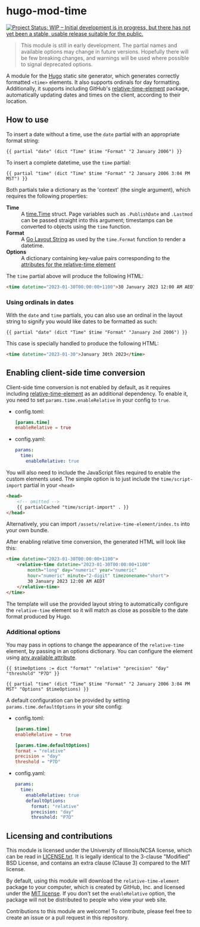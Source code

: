 #	hugo-mod-time

[![Project Status: WIP – Initial development is in progress, but there has not yet been a stable, usable release suitable for the public.](https://www.repostatus.org/badges/latest/wip.svg)](https://www.repostatus.org/#wip)

> This module is still in early development. The partial names and available options may change in
future versions. Hopefully there will be few breaking changes, and warnings will be used where
possible to signal deprecated options.

A module for the [Hugo](https://gohugo.io/) static site generator, which generates correctly
formatted `<time>` elements. It also supports ordinals for day formatting. Additionally, it
supports including GitHub's [relative-time-element](https://github.com/github/relative-time-element)
package, automatically updating dates and times on the client, according to their location.

##	How to use

To insert a date without a time, use the `date` partial with an appropriate format string:

```gotmpl
{{ partial "date" (dict "Time" $time "Format" "2 January 2006") }}
```

To insert a complete datetime, use the `time` partial:

```gotmpl
{{ partial "time" (dict "Time" $time "Format" "2 January 2006 3:04 PM MST") }}
```

Both partials take a dictionary as the 'context' (the single argument), which requires the
following properties:

<dl>
<dt><strong>Time</strong></dt>
<dd>
A <a href="https://godoc.org/time#Time">time.Time</a> struct. Page variables such as
<code>.PublishDate</code> and <code>.Lastmod</code> can be passed straight into this argument;
timestamps can be converted to objects using the <code>time</code> function.
</dd>

<dt><strong>Format</strong></dt>
<dd>
A <a href="https://gohugo.io/functions/format/#gos-layout-string">Go Layout String</a> as used by
the <code>time.Format</code> function to render a datetime.
</dd>

<dt><strong>Options</strong></dt>
<dd>
A dictionary containing key-value pairs corresponding to the <a href="https://github.com/github/relative-time-element#attributes">attributes for the relative-time element</a>
</dd>
</dl>

The `time` partial above will produce the following HTML:

```html
<time datetime="2023-01-30T00:00:00+1100">30 January 2023 12:00 AM AEDT</time>
```

###	Using ordinals in dates

With the `date` and `time` partials, you can also use an ordinal in the layout string to signify
you would like dates to be formatted as such:

```gotmpl
{{ partial "date" (dict "Time" $time "Format" "January 2nd 2006") }}
```

This case is specially handled to produce the following HTML:

```html
<time datetime="2023-01-30">January 30th 2023</time>
```

##	Enabling client-side time conversion

Client-side time conversion is not enabled by default, as it requires including
[relative-time-element](https://github.com/github/relative-time-element) as an additional
dependency. To enable it, you need to set `params.time.enableRelative` in your config to `true`.

-	config.toml:

	```toml
	[params.time]
	enableRelative = true
	```

-	config.yaml:

	```yaml
	params:
	  time:
	    enableRelative: true
	```

You will also need to include the JavaScript files required to enable the custom elements used.
The simple option is to just include the `time/script-import` partial in your `<head>`

```html
<head>
	<!-- omitted -->
	{{ partialCached "time/script-import" . }}
</head>
```

Alternatively, you can import `/assets/relative-time-element/index.ts` into your own bundle.

After enabling relative time conversion, the generated HTML will look like this:

```html
<time datetime="2023-01-30T00:00:00+1100">
	<relative-time datetime="2023-01-30T00:00:00+1100"
		month="long" day="numeric" year="numeric"
		hour="numeric" minute="2-digit" timezonename="short">
		30 January 2023 12:00 AM AEDT
	</relative-time>
</time>
```

The template will use the provided layout string to automatically configure the `relative-time`
element so it will match as close as possible to the date format produced by Hugo.

### Additional options

You may pass in options to change the appearance of the `relative-time` element, by passing in an
options dictionary. You can configure the element using
[any available attribute](https://github.com/github/relative-time-element#attributes).

```gotmpl
{{ $timeOptions := dict "format" "relative" "precision" "day" "threshold" "P7D" }}

{{ partial "time" (dict "Time" $time "Format" "2 January 2006 3:04 PM MST" "Options" $timeOptions) }}
```

A default configuration can be provided by setting `params.time.defaultOptions` in your site config:

-	config.toml:

	```toml
	[params.time]
	enableRelative = true

	[params.time.defaultOptions]
	format = "relative"
	precision = "day"
	threshold = "P7D"
	```

-	config.yaml:

	```yaml
	params:
	  time:
	    enableRelative: true
	    defaultOptions:
	      format: "relative"
	      precision: "day"
	      threshold: "P7D"
	```

## Licensing and contributions

This module is licensed under the University of Illinois/NCSA license, which can be read in
[LICENSE.txt](./LICENSE.txt). It is legally identical to the 3-clause "Modified" BSD License, and
contains an extra clause (Clause 3) compared to the MIT license.

By default, using this module will download the `relative-time-element` package to your computer,
which is created by GitHub, Inc. and licensed under the
[MIT license](https://github.com/github/relative-time-element/blob/main/LICENSE).
If you don't set the `enableRelative` option, the package will not be distributed to people who view
your web site.

Contributions to this module are welcome! To contribute, please feel free to create an issue or a
pull request in this repository.
